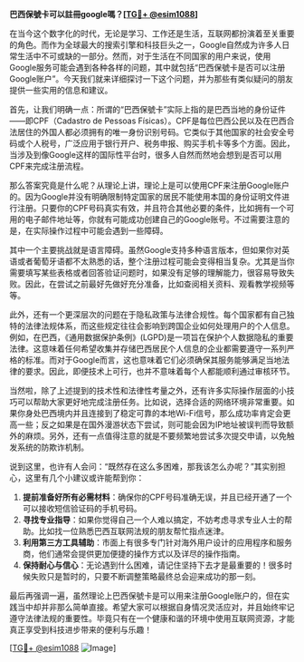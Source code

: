 **巴西保號卡可以註冊google嗎？[[TG💪+ @esim1088](https://t.me/s/esim1088)]**

在当今这个数字化的时代，无论是学习、工作还是生活，互联网都扮演着至关重要的角色。而作为全球最大的搜索引擎和科技巨头之一，Google自然成为许多人日常生活中不可或缺的一部分。然而，对于生活在不同国家的用户来说，使用Google服务可能会遇到各种各样的问题，其中就包括“巴西保號卡是否可以注册Google账户”。今天我们就来详细探讨一下这个问题，并为那些有类似疑问的朋友提供一些实用的信息和建议。

首先，让我们明确一点：所谓的“巴西保號卡”实际上指的是巴西当地的身份证件——即CPF（Cadastro de Pessoas Físicas）。CPF是每位巴西公民以及在巴西合法居住的外国人都必须拥有的唯一身份识别号码。它类似于其他国家的社会安全号码或个人税号，广泛应用于银行开户、税务申报、购买手机卡等多个方面。因此，当涉及到像Google这样的国际性平台时，很多人自然而然地会想到是否可以用CPF来完成注册流程。

那么答案究竟是什么呢？从理论上讲，理论上是可以使用CPF来注册Google账户的。因为Google并没有明确限制特定国家的居民不能使用本国的身份证明文件进行注册。只要你的CPF号码真实有效，并且符合其他必要的条件，比如拥有一个可用的电子邮件地址等，你就有可能成功创建自己的Google账号。不过需要注意的是，在实际操作过程中可能会遇到一些障碍。

其中一个主要挑战就是语言障碍。虽然Google支持多种语言版本，但如果你对英语或者葡萄牙语都不太熟悉的话，整个注册过程可能会变得相当复杂。尤其是当你需要填写某些表格或者回答验证问题时，如果没有足够的理解能力，很容易导致失败。因此，在尝试之前最好先做好充分准备，比如查阅相关资料、观看教学视频等等。

此外，还有一个更深层次的问题在于隐私政策与法律合规性。每个国家都有自己独特的法律法规体系，而这些规定往往会影响到跨国企业如何处理用户的个人信息。例如，在巴西，《通用数据保护条例》(LGPD)是一项旨在保护个人数据隐私的重要法律。这意味着任何希望收集并存储巴西居民个人信息的企业都需要遵守一系列严格的标准。而对于Google而言，这也意味着它们必须确保其服务能够满足当地法律的要求。因此，即便技术上可行，也并不意味着每个人都能顺利通过审核环节。

当然啦，除了上述提到的技术性和法律性考量之外，还有许多实际操作层面的小技巧可以帮助大家更好地完成注册任务。比如说，选择合适的网络环境非常重要。如果你身处巴西境内并且连接到了稳定可靠的本地Wi-Fi信号，那么成功率肯定会更高一些；反之如果是在国外漫游状态下尝试，则可能会因为IP地址被误判而导致额外的麻烦。另外，还有一点值得注意的就是不要频繁地尝试多次提交申请，以免触发系统的防欺诈机制。

说到这里，也许有人会问：“既然存在这么多困难，那我该怎么办呢？”其实别担心，这里有几个小建议或许能帮到你：

1. **提前准备好所有必需材料**：确保你的CPF号码准确无误，并且已经开通了一个可以接收短信验证码的手机号码。
2. **寻找专业指导**：如果你觉得自己一个人难以搞定，不妨考虑寻求专业人士的帮助。比如找一位熟悉巴西互联网法规的朋友帮忙指点迷津。
3. **利用第三方工具辅助**：市面上有很多专门针对海外用户设计的应用程序和服务商，他们通常会提供更加便捷的操作方式以及详尽的操作指南。
4. **保持耐心与信心**：无论遇到什么困难，请记住坚持下去才是最重要的！很多时候失败只是暂时的，只要不断调整策略最终总会迎来成功的那一刻。

最后再强调一遍，虽然理论上巴西保號卡是可以用来注册Google账户的，但在实践当中却并非那么简单直接。希望大家可以根据自身情况灵活应对，并且始终牢记遵守法律法规的重要性。毕竟只有在一个健康和谐的环境中使用互联网资源，才能真正享受到科技进步带来的便利与乐趣！

[[TG💪+ @esim1088](https://t.me/s/esim1088) ![Image](https://i.postimg.cc/4NQfJmqS/Snipaste-2025-05-13-00-14-12.png)]